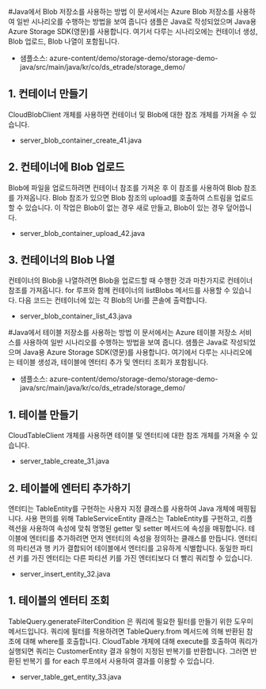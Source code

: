 #Java에서 Blob 저장소를 사용하는 방법
이 문서에서는 Azure Blob 저장소를 사용하여 일반 시나리오를 수행하는 방법을 보여 줍니다
샘플은 Java로 작성되었으며 Java용 Azure Storage SDK(영문)를 사용합니다.
여기서 다루는 시나리오에는 컨테이너 생성, Blob 업로드, Blob 나열이 포함됩니다.
 - 샘플소스: azure-content/demo/storage-demo/storage-demo-java/src/main/java/kr/co/ds_etrade/storage_demo/

## 1. 컨테이너 만들기
CloudBlobClient 개체를 사용하면 컨테이너 및 Blob에 대한 참조 개체를 가져올 수 있습니다.
 - server_blob_container_create_41.java

## 2. 컨테이너에 Blob 업로드
Blob에 파일을 업로드하려면 컨테이너 참조를 가져온 후 이 참조를 사용하여 Blob 참조를 가져옵니다.
Blob 참조가 있으면 Blob 참조의 upload를 호출하여 스트림을 업로드할 수 있습니다.
이 작업은 Blob이 없는 경우 새로 만들고, Blob이 있는 경우 덮어씁니다.
 - server_blob_container_upload_42.java

## 3. 컨테이너의 Blob 나열
컨테이너의 Blob을 나열하려면 Blob을 업로드할 때 수행한 것과 마찬가지로 컨테이너 참조를 가져옵니다.
for 루프와 함께 컨테이너의 listBlobs 메서드를 사용할 수 있습니다. 다음 코드는 컨테이너에 있는 각 Blob의 Uri를 콘솔에 출력합니다.
 - server_blob_container_list_43.java

#Java에서 테이블 저장소를 사용하는 방법
이 문서에서는 Azure 테이블 저장소 서비스를 사용하여 일반 시나리오를 수행하는 방법을 보여 줍니다.
샘플은 Java로 작성되었으며 Java용 Azure Storage SDK(영문)를 사용합니다.
여기에서 다루는 시나리오에는 테이블 생성과, 테이블에 엔터티 추가 및 엔터티 조회가 포함됩니다.
- 샘플소스: azure-content/demo/storage-demo/storage-demo-java/src/main/java/kr/co/ds_etrade/storage_demo/

## 1. 테이블 만들기
CloudTableClient 개체를 사용하면 테이블 및 엔터티에 대한 참조 개체를 가져올 수 있습니다.
 - server_table_create_31.java

## 2. 테이블에 엔터티 추가하기
엔터티는 TableEntity를 구현하는 사용자 지정 클래스를 사용하여 Java 개체에 매핑됩니다.
사용 편의를 위해 TableServiceEntity 클래스는 TableEntity를 구현하고, 리플렉션을 사용하여 속성에 맞춰 명명된 getter 및 setter 메서드에 속성을 매핑합니다.
테이블에 엔터티를 추가하려면 먼저 엔터티의 속성을 정의하는 클래스를 만듭니다.
엔터티의 파티션과 행 키가 결합되어 테이블에서 엔터티를 고유하게 식별합니다.
동일한 파티션 키를 가진 엔터티는 다른 파티션 키를 가진 엔터티보다 더 빨리 쿼리할 수 있습니다.
- server_insert_entity_32.java

## 1. 테이블의 엔터티 조회
TableQuery.generateFilterCondition 은 쿼리에 필요한 필터를 만들기 위한 도우미 메서드입니다.
쿼리에 필터를 적용하려면 TableQuery.from 메서드에 의해 반환된 참조에 대해 where를 호출합니다.
CloudTable 개체에 대해 execute를 호출하여 쿼리가 실행되면 쿼리는 CustomerEntity 결과 유형이 지정된 반복기를 반환합니다.
그러면 반환된 반복기 를 for each 루프에서 사용하여 결과를 이용할 수 있습니다.
 - server_table_get_entity_33.java
